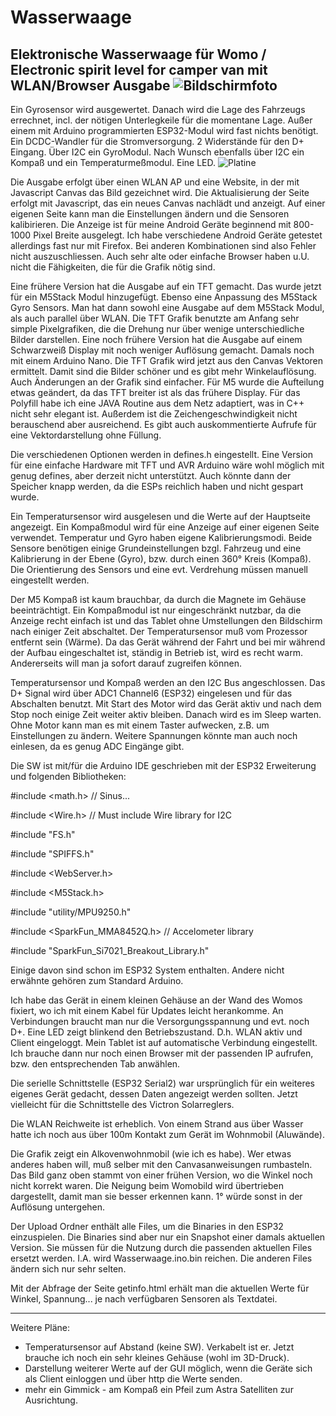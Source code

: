 # Wasserwaage
Elektronische Wasserwaage für Womo / Electronic spirit level for camper van
mit WLAN/Browser Ausgabe
![Bildschirmfoto](http://kopka.at/j/IMG_1477sm.jpg)
---


Ein Gyrosensor wird ausgewertet. Danach wird die Lage des Fahrzeugs errechnet, incl. der nötigen Unterlegkeile für die momentane Lage.
Außer einem mit Arduino programmierten ESP32-Modul wird fast nichts benötigt. Ein DCDC-Wandler für die Stromversorgung. 2 Widerstände für den D+ Eingang. Über I2C ein GyroModul. Nach Wunsch ebenfalls über I2C ein Kompaß und ein Temperaturmeßmodul. Eine LED.
![Platine](http://kopka.at/j/IMG_1515sm2.jpg)

Die Ausgabe erfolgt über einen WLAN AP und eine Website, in der mit Javascript Canvas das Bild gezeichnet wird. Die Aktualisierung der Seite erfolgt mit Javascript, das ein neues Canvas nachlädt und anzeigt. Auf einer eigenen Seite kann man die Einstellungen ändern und die Sensoren kalibirieren. Die Anzeige ist für meine Android Geräte beginnend mit 800-1000 Pixel Breite ausgelegt.
Ich habe verschiedene Android Geräte getestet allerdings fast nur mit Firefox. Bei anderen Kombinationen sind also Fehler nicht auszuschliessen. Auch sehr alte oder einfache Browser haben u.U. nicht die Fähigkeiten, die für die Grafik nötig sind.

Eine frühere Version hat die Ausgabe auf ein TFT gemacht. Das wurde jetzt für ein M5Stack Modul hinzugefügt. Ebenso eine Anpassung des M5Stack Gyro Sensors. Man hat dann sowohl eine Ausgabe auf dem M5Stack Modul, als auch parallel über WLAN. Die TFT Grafik benutzte am Anfang sehr simple Pixelgrafiken, die die Drehung nur über wenige unterschiedliche Bilder darstellen. Eine noch frühere Version hat die Ausgabe auf einem Schwarzweiß Display mit noch weniger Auflösung gemacht. Damals noch mit einem Arduino Nano.
Die TFT Grafik wird jetzt aus den Canvas Vektoren ermittelt. Damit sind die Bilder schöner und es gibt mehr Winkelauflösung. Auch Änderungen an der Grafik sind einfacher. Für M5 wurde die Aufteilung etwas geändert, da das TFT breiter ist als das frühere Display. Für das Polyfill habe ich eine JAVA Routine aus dem Netz adaptiert, was in C++ nicht sehr elegant ist. Außerdem ist die Zeichengeschwindigkeit nicht berauschend aber ausreichend. Es gibt auch auskommentierte Aufrufe für eine Vektordarstellung ohne Füllung.

Die verschiedenen Optionen werden in defines.h eingestellt. Eine Version für eine einfache Hardware mit TFT und AVR Arduino wäre wohl möglich mit genug defines, aber derzeit nicht unterstützt. Auch könnte dann der Speicher knapp werden, da die ESPs reichlich haben und nicht gespart wurde.

Ein Temperatursensor wird ausgelesen und die Werte auf der Hauptseite angezeigt. Ein Kompaßmodul wird für eine Anzeige auf einer eigenen Seite verwendet.
Temperatur und Gyro haben eigene Kalibrierungsmodi. Beide Sensore benötigen einige Grundeinstellungen bzgl. Fahrzeug und eine Kalibrierung in der Ebene (Gyro), bzw. durch einen 360° Kreis (Kompaß). Die Orientierung des Sensors und eine evt. Verdrehung müssen manuell eingestellt werden.

Der M5 Kompaß ist kaum brauchbar, da durch die Magnete im Gehäuse beeinträchtigt. Ein Kompaßmodul ist nur eingeschränkt nutzbar, da die Anzeige recht einfach ist und das Tablet ohne Umstellungen den Bildschirm nach einiger Zeit abschaltet. Der Temperatursensor muß vom Prozessor entfernt sein (Wärme). Da das Gerät während der Fahrt und bei mir während der Aufbau eingeschaltet ist, ständig in Betrieb ist, wird es recht warm. Andererseits will man ja sofort darauf zugreifen können.

Temperatursensor und Kompaß werden an den I2C Bus angeschlossen. Das D+ Signal wird über ADC1 Channel6 (ESP32) eingelesen und für das Abschalten benutzt. Mit Start des Motor wird das Gerät aktiv und nach dem Stop noch einige Zeit weiter aktiv bleiben. Danach wird es im Sleep warten. Ohne Motor kann man es mit einem Taster aufwecken, z.B. um Einstellungen zu ändern. Weitere Spannungen könnte man auch noch einlesen, da es genug ADC Eingänge gibt.

Die SW ist mit/für die Arduino IDE geschrieben mit der ESP32 Erweiterung und folgenden Bibliotheken:

#include <math.h> // Sinus...

#include <Wire.h> // Must include Wire library for I2C

#include "FS.h"

#include "SPIFFS.h"

#include <WebServer.h>

#include <M5Stack.h>

#include "utility/MPU9250.h"

#include <SparkFun_MMA8452Q.h> // Accelometer library

#include "SparkFun_Si7021_Breakout_Library.h"

Einige davon sind schon im ESP32 System enthalten. Andere nicht erwähnte gehören zum Standard Arduino.

Ich habe das Gerät in einem kleinen Gehäuse an der Wand des Womos fixiert, wo ich mit einem Kabel für Updates leicht herankomme. An Verbindungen braucht man nur die Versorgungsspannung und evt. noch D+. Eine LED zeigt blinkend den Betriebszustand. D.h. WLAN aktiv und Client eingeloggt. Mein Tablet ist auf automatische Verbindung eingestellt. Ich brauche dann nur noch einen Browser mit der passenden IP aufrufen, bzw. den entsprechenden Tab anwählen.

Die serielle Schnittstelle (ESP32 Serial2) war ursprünglich für ein weiteres eigenes Gerät gedacht, dessen Daten angezeigt werden sollten. Jetzt vielleicht für die Schnittstelle des Victron Solarreglers.

Die WLAN Reichweite ist erheblich. Von einem Strand aus über Wasser hatte ich noch aus über 100m Kontakt zum Gerät im Wohnmobil (Aluwände).

Die Grafik zeigt ein Alkovenwohnmobil (wie ich es habe). Wer etwas anderes haben will, muß selber mit den Canvasanweisungen rumbasteln. 
Das Bild ganz oben stammt von einer frühen Version, wo die Winkel noch nicht korrekt waren. Die Neigung beim Womobild wird übertrieben dargestellt, damit man sie besser erkennen kann. 1° würde sonst in der Auflösung untergehen.

Der Upload Ordner enthält alle Files, um die Binaries in den ESP32 einzuspielen. Die Binaries sind aber nur ein Snapshot einer damals aktuellen Version. Sie müssen für die Nutzung durch die passenden aktuellen Files ersetzt werden. I.A. wird Wasserwaage.ino.bin reichen. Die anderen Files ändern sich nur sehr selten.

Mit der Abfrage der Seite getinfo.html erhält man die aktuellen Werte für Winkel, Spannung... je nach verfügbaren Sensoren als Textdatei.

----

Weitere Pläne:
- Temperatursensor auf Abstand (keine SW). Verkabelt ist er. Jetzt brauche ich noch ein sehr kleines Gehäuse (wohl im 3D-Druck).
- Darstellung weiterer Werte auf der GUI möglich, wenn die Geräte sich als Client einloggen und über http die Werte senden.
- mehr ein Gimmick - am Kompaß ein Pfeil zum Astra Satelliten zur Ausrichtung.
